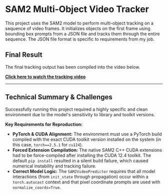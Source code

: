 # SAM2 Multi-Object Video Tracker

This project uses the SAM2 model to perform multi-object tracking on a sequence of video frames. It initializes objects on the first frame using bounding box prompts from a JSON file and tracks them through the entire sequence. The JSON file format is specific to requirements from my job.

## Final Result

The final tracking output has been compiled into the video below.

**[Click here to watch the tracking video](ExampleTrackedVideo.mp4)**


---

## Technical Summary & Challenges

Successfully running this project required a highly specific and clean environment due to the model's sensitivity to library and toolkit versions.

**Key Requirements for Reproduction:**

*   **PyTorch & CUDA Alignment:** The environment must use a PyTorch build compiled with the exact CUDA toolkit version installed on the system (in this case, `torch==2.5.1` for `cu124`).
*   **Forced Extension Compilation:** The native SAM2 C++ CUDA extensions had to be force-compiled after installing the CUDA 12.4 toolkit. The default `pip install` resulted in a silent build failure, which caused numerical instability and tracking failure.
*   **Correct Model Logic:** The `SAM2VideoPredictor` requires that all model interactions (from `init_state` through propagation) occur within a `torch.autocast` context and that pixel coordinate prompts are used with `normalize_coords=True`.


